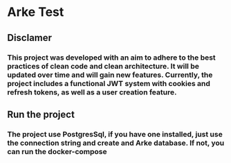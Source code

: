# Arke Test

## Disclamer

### This project was developed with an aim to adhere to the best practices of clean code and clean architecture. It will be updated over time and will gain new features. Currently, the project includes a functional JWT system with cookies and refresh tokens, as well as a user creation feature.

## Run the project

### The project use PostgresSql, if you have one installed, just use the connection string and create and Arke database. If not, you can run the docker-compose
